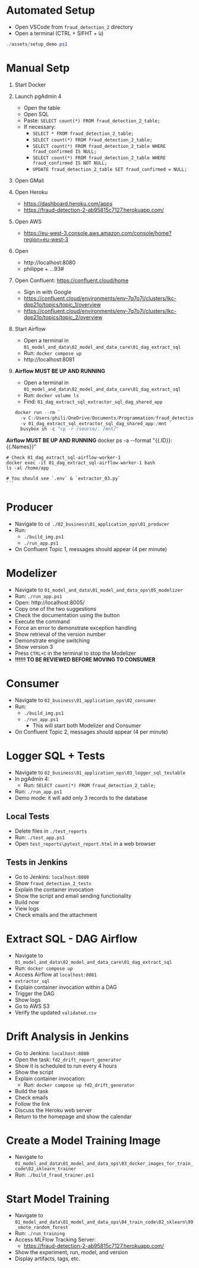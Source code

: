 # Automated Setup

* Open VSCode from ``fraud_detection_2`` directory
* Open a terminal (CTRL + SIFHT + ù)

```powershell
./assets/setup_demo.ps1
```

# Manual Setp
1. Start Docker

1. Launch pgAdmin 4
    * Open the table
    * Open SQL
    * Paste: `SELECT count(*) FROM fraud_detection_2_table;`
    * If necessary:
        * `SELECT * FROM fraud_detection_2_table;`
        * `SELECT count(*) FROM fraud_detection_2_table;`
        * `SELECT count(*) FROM fraud_detection_2_table WHERE fraud_confirmed IS NULL;`
        * `SELECT count(*) FROM fraud_detection_2_table WHERE fraud_confirmed IS NOT NULL;`
        * `UPDATE fraud_detection_2_table SET fraud_confirmed = NULL;`

1. Open GMail

1. Open Heroku
    * https://dashboard.heroku.com/apps
    * https://fraud-detection-2-ab95815c7127.herokuapp.com/

1. Open AWS
    * https://eu-west-3.console.aws.amazon.com/console/home?region=eu-west-3

1. Open 
    * http://localhost:8080  
    * philippe + ...93#

1. Open Confluent: https://confluent.cloud/home
    * Sign in with Google
    * https://confluent.cloud/environments/env-7q7o7j/clusters/lkc-dpp21o/topics/topic_1/overview
    * https://confluent.cloud/environments/env-7q7o7j/clusters/lkc-dpp21o/topics/topic_2/overview


1. Start Airflow
    * Open a terminal in `01_model_and_data\02_model_and_data_care\01_dag_extract_sql`
    * Run: `docker compose up`
    * http://localhost:8081


1. **Airflow MUST BE UP AND RUNNING**
    * Open a terminal in `01_model_and_data\02_model_and_data_care\01_dag_extract_sql`
    * Run: `docker volume ls`
    * Find: `01_dag_extract_sql_extractor_sql_dag_shared_app`
    ```powershell
    docker run --rm `
      -v C:/Users/phili/OneDrive/Documents/Programmation/fraud_detection_2/01_model_and_data/01_model_and_data_ops/06_extractor_sql_dag/app:/source `
      -v 01_dag_extract_sql_extractor_sql_dag_shared_app:/mnt `
      busybox sh -c "cp -r /source/. /mnt/"

**Airflow MUST BE UP AND RUNNING**
    docker ps -a --format "{{.ID}}:    {{.Names}}"

    # Check 01_dag_extract_sql-airflow-worker-1
    docker exec -it 01_dag_extract_sql-airflow-worker-1 bash
    ls -al /home/app

    # You should see `.env` & `extractor_03.py`
    ```




<!-- ###################################################################### -->
<!-- ###################################################################### -->
<!-- ###################################################################### -->
<!-- ###################################################################### -->
<!-- ###################################################################### -->




# Producer
* Navigate to `cd ./02_business\01_application_ops\01_producer`
* Run:
    * `./build_img.ps1`
    * `./run_app.ps1`
* On Confluent Topic 1, messages should appear (4 per minute)





# Modelizer
* Navigate to `01_model_and_data\01_model_and_data_ops\05_modelizer`
* Run: `./run_app.ps1`
* Open: http://localhost:8005/
* Copy one of the two suggestions
* Check the documentation using the button
* Execute the command
* Force an error to demonstrate exception handling
* Show retrieval of the version number
* Demonstrate engine switching
* Show version 3
* Press `CTRL+C` in the terminal to stop the Modelizer  
* **!!!!!! TO BE REVIEWED BEFORE MOVING TO CONSUMER**



# Consumer
* Navigate to `02_business\01_application_ops\02_consumer`
* Run:
    * `./build_img.ps1`
    * `./run_app.ps1`
        * This will start both Modelizer and Consumer
* On Confluent Topic 2, messages should appear (4 per minute)

# Logger SQL + Tests
* Navigate to `02_business\01_application_ops\03_logger_sql_testable`
* In pgAdmin 4:
    * Run: `SELECT count(*) FROM fraud_detection_2_table;`
* Run: `./run_app.ps1`
* Demo mode: it will add only 3 records to the database

## Local Tests
* Delete files in `./test_reports`
* Run: `./test_app.ps1`
* Open `test_reports\pytest_report.html` in a web browser

## Tests in Jenkins
* Go to Jenkins: `localhost:8080`
* Show `fraud_detection_2_tests`
* Explain the container invocation
* Show the script and email sending functionality
* Build now
* View logs
* Check emails and the attachment

# Extract SQL - DAG Airflow
* Navigate to `01_model_and_data\02_model_and_data_care\01_dag_extract_sql`
* Run: `docker compose up`
* Access Airflow at `localhost:8081`
* ``extractor_sql``
* Explain container invocation within a DAG
* Trigger the DAG
* Show logs
* Go to AWS S3
* Verify the updated `validated.csv`

# Drift Analysis in Jenkins
* Go to Jenkins: `localhost:8080`
* Open the task: `fd2_drift_report_generator`
* Show it is scheduled to run every 4 hours
* Show the script
* Explain container invocation:
    * Run: `docker compose up fd2_drift_generator`
* Build the task
* Check emails
* Follow the link
* Discuss the Heroku web server
* Return to the homepage and show the calendar

# Create a Model Training Image
* Navigate to `01_model_and_data\01_model_and_data_ops\03_docker_images_for_train_code\02_sklearn_trainer`
* Run: `./build_fraud_trainer.ps1`

# Start Model Training
* Navigate to `01_model_and_data\01_model_and_data_ops\04_train_code\02_sklearn\99_smote_random_forest`
* Run: `./run_training`
* Access MLFlow Tracking Server:
    * https://fraud-detection-2-ab95815c7127.herokuapp.com/
* Show the experiment, run, model, and version
* Display artifacts, tags, etc.
